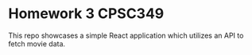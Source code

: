 # Homework 3 CPSC349

This repo showcases a simple React application which utilizes an API to fetch movie data.